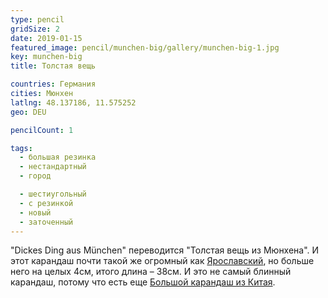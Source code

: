 ```yaml
---
type: pencil
gridSize: 2
date: 2019-01-15
featured_image: pencil/munchen-big/gallery/munchen-big-1.jpg
key: munchen-big
title: Толстая вещь

countries: Германия
cities: Мюнхен
latlng: 48.137186, 11.575252
geo: DEU

pencilCount: 1

tags:
  - большая резинка
  - нестандартный
  - город

  - шестиугольный
  - с резинкой
  - новый
  - заточенный
---
```


"Dickes Ding aus München" переводится "Толстая вещь из Мюнхена". И этот карандаш почти такой же огромный как [Ярославский](?display=yaroslavl), но больше него на целых 4см, итого длина – 38см. И это не самый блинный карандаш, потому что есть еще [Большой карандаш из Китая](?display=chinabig).

